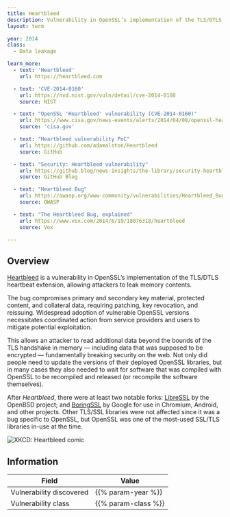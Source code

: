 ```yaml
---
title: Heartbleed
description: Vulnerability in OpenSSL’s implementation of the TLS/DTLS heartbeat extension
layout: term

year: 2014
class:
  - Data leakage

learn_more:
  - text: 'Heartbleed'
    url: https://heartbleed.com

  - text: 'CVE-2014-0160'
    url: https://nvd.nist.gov/vuln/detail/cve-2014-0160
    source: NIST

  - text: "OpenSSL 'Heartbleed' vulnerability (CVE-2014-0160)"
    url: https://www.cisa.gov/news-events/alerts/2014/04/08/openssl-heartbleed-vulnerability-cve-2014-0160
    source: 'cisa.gov'

  - text: "Heartbleed vulnerability PoC"
    url: https://github.com/adamalston/Heartbleed
    source: GitHub

  - text: "Security: Heartbleed vulnerability"
    url: https://github.blog/news-insights/the-library/security-heartbleed-vulnerability/
    source: GitHub Blog

  - text: "Heartbleed Bug"
    url: https://owasp.org/www-community/vulnerabilities/Heartbleed_Bug
    source: OWASP

  - text: "The Heartbleed Bug, explained"
    url: https://www.vox.com/2014/6/19/18076318/heartbleed
    source: Vox

---
```


## Overview

[Heartbleed] is a vulnerability in OpenSSL’s implementation of the TLS/DTLS heartbeat extension, allowing attackers to leak memory contents.

The bug compromises primary and secondary key material, protected content, and collateral data, requiring patching, key revocation, and reissuing. Widespread adoption of vulnerable OpenSSL versions necessitates coordinated action from service providers and users to mitigate potential exploitation.

This allows an attacker to read additional data beyond the bounds of the TLS handshake in memory — including data that was supposed to be encrypted — fundamentally breaking security on the web. Not only did people need to update the versions of their deployed OpenSSL libraries, but in many cases they also needed to wait for software that was compiled with OpenSSL to be recompiled and released (or recompile the software themselves).

After _Heartbleed_, there were at least two notable forks: [LibreSSL] by the OpenBSD project; and [BoringSSL] by Google for use in Chromium, Android, and other projects. Other TLS/SSL libraries were not affected since it was a bug specific to OpenSSL, but OpenSSL was one of the most-used SSL/TLS libraries in-use at the time.

![XKCD: Heartbleed comic](https://imgs.xkcd.com/comics/heartbleed.png)

## Information

| Field                    | Value               |
|--------------------------|---------------------|
| Vulnerability discovered | {{% param-year %}}  |
| Vulnerability class      | {{% param-class %}} |

[BoringSSL]: https://github.com/google/boringssl
[Heartbleed]: https://en.wikipedia.org/wiki/Heartbleed
[LibreSSL]: https://www.libressl.org
